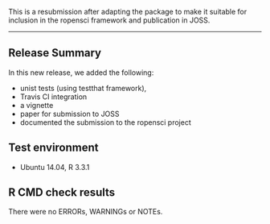 This is a resubmission after adapting the package to make it suitable for inclusion in the ropensci framework and publication in JOSS.

---------------------------------

## Release Summary

In this new release, we added the following:

* unist tests (using testthat framework), 
* Travis CI integration
* a vignette
* paper for submission to JOSS
* documented the submission to the ropensci project

## Test environment
* Ubuntu 14.04, R 3.3.1

## R CMD check results

There were no ERRORs, WARNINGs or NOTEs.
